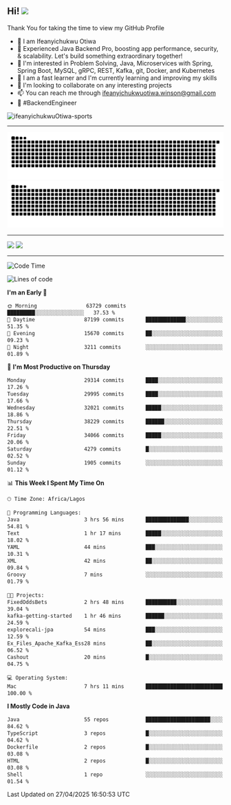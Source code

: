 <!-- BLOG-POST-LIST:START --><!-- BLOG-POST-LIST:END -->

## Hi! <img src="https://media.giphy.com/media/hvRJCLFzcasrR4ia7z/giphy.gif" width="4%"> 

Thank You for taking the time to view my GitHub Profile

- 👋 I am Ifeanyichukwu Otiwa
- 🚀 Experienced Java Backend Pro, boosting app performance, security, & scalability. Let's build something extraordinary together!
- 👀 I'm interested in Problem Solving, Java, Microservices with Spring, Spring Boot, MySQL, gRPC, REST, Kafka, git, Docker, and Kubernetes
- 🌱 I am a fast learner and I'm currently learning and improving my skills
- 💞️ I'm looking to collaborate on any interesting projects
- 📫 You can reach me through ifeanyichukwuotiwa.winson@gmail.com
- 🚀 #BackendEngineer

<p align="left" marginTop="10px"> <img src="https://komarev.com/ghpvc/?username=ifeanyichukwuOtiwa-sports&label=Profile%20views&color=0e75b6&style=for-the-badge" alt="ifeanyichukwuOtiwa-sports" /> </p>

***

<!--🐍📈SNAKEGRAPH / 🌐WEBSITE: https://github.com/Platane/snk -->
![github contribution grid snake animation](https://raw.githubusercontent.com/ifeanyichukwuOtiwa-sports/ifeanyichukwuOtiwa-sports/output/github-contribution-grid-snake-dark.svg#gh-dark-mode-only)![github contribution grid snake animation](https://raw.githubusercontent.com/ifeanyichukwuOtiwa-sports/ifeanyichukwuOtiwa-sports/output/github-contribution-grid-snake.svg#gh-light-mode-only)

***

<p float="left">
  <img float="left" src="https://github-readme-stats.vercel.app/api?username=ifeanyichukwuOtiwa-sports&count_private=true&include_all_commits=true&theme=react&show_icons=true" />
  <img float="right" src="https://github-readme-stats.vercel.app/api/top-langs/?username=ifeanyichukwuOtiwa-sports&layout=compact&show_icons=true&theme=react" /> 
</p>

***



<!--START_SECTION:waka-->
![Code Time](http://img.shields.io/badge/Code%20Time-3%2C634%20hrs%2049%20mins-blue)

![Lines of code](https://img.shields.io/badge/From%20Hello%20World%20I%27ve%20Written-47.3%20million%20lines%20of%20code-blue)

**I'm an Early 🐤** 

```text
🌞 Morning                63729 commits       █████████░░░░░░░░░░░░░░░░   37.53 % 
🌆 Daytime                87199 commits       █████████████░░░░░░░░░░░░   51.35 % 
🌃 Evening                15670 commits       ██░░░░░░░░░░░░░░░░░░░░░░░   09.23 % 
🌙 Night                  3211 commits        ░░░░░░░░░░░░░░░░░░░░░░░░░   01.89 % 
```
📅 **I'm Most Productive on Thursday** 

```text
Monday                   29314 commits       ████░░░░░░░░░░░░░░░░░░░░░   17.26 % 
Tuesday                  29995 commits       ████░░░░░░░░░░░░░░░░░░░░░   17.66 % 
Wednesday                32021 commits       █████░░░░░░░░░░░░░░░░░░░░   18.86 % 
Thursday                 38229 commits       ██████░░░░░░░░░░░░░░░░░░░   22.51 % 
Friday                   34066 commits       █████░░░░░░░░░░░░░░░░░░░░   20.06 % 
Saturday                 4279 commits        █░░░░░░░░░░░░░░░░░░░░░░░░   02.52 % 
Sunday                   1905 commits        ░░░░░░░░░░░░░░░░░░░░░░░░░   01.12 % 
```


📊 **This Week I Spent My Time On** 

```text
🕑︎ Time Zone: Africa/Lagos

💬 Programming Languages: 
Java                     3 hrs 56 mins       ██████████████░░░░░░░░░░░   54.81 % 
Text                     1 hr 17 mins        █████░░░░░░░░░░░░░░░░░░░░   18.02 % 
YAML                     44 mins             ███░░░░░░░░░░░░░░░░░░░░░░   10.31 % 
XML                      42 mins             ██░░░░░░░░░░░░░░░░░░░░░░░   09.84 % 
Groovy                   7 mins              ░░░░░░░░░░░░░░░░░░░░░░░░░   01.79 % 

🐱‍💻 Projects: 
FixedOddsBets            2 hrs 48 mins       ██████████░░░░░░░░░░░░░░░   39.04 % 
kafka-getting-started    1 hr 46 mins        ██████░░░░░░░░░░░░░░░░░░░   24.59 % 
explorecali-jpa          54 mins             ███░░░░░░░░░░░░░░░░░░░░░░   12.59 % 
Ex_Files_Apache_Kafka_Ess28 mins             ██░░░░░░░░░░░░░░░░░░░░░░░   06.52 % 
Cashout                  20 mins             █░░░░░░░░░░░░░░░░░░░░░░░░   04.75 % 

💻 Operating System: 
Mac                      7 hrs 11 mins       █████████████████████████   100.00 % 
```

**I Mostly Code in Java** 

```text
Java                     55 repos            █████████████████████░░░░   84.62 % 
TypeScript               3 repos             █░░░░░░░░░░░░░░░░░░░░░░░░   04.62 % 
Dockerfile               2 repos             █░░░░░░░░░░░░░░░░░░░░░░░░   03.08 % 
HTML                     2 repos             █░░░░░░░░░░░░░░░░░░░░░░░░   03.08 % 
Shell                    1 repo              ░░░░░░░░░░░░░░░░░░░░░░░░░   01.54 % 
```




 Last Updated on 27/04/2025 16:50:53 UTC
<!--END_SECTION:waka-->

<!--
<p align="center">
![trophy](https://github-profile-trophy.vercel.app/?username=ifeanyichukwuOtiwa-sports&theme=onedark) (https://github.com/ryo-ma/github-profile-trophy)
</p>
-->

<!---
ifeanyi-otiwa/ifeanyi-otiwa is a ✨ special ✨ repository because its `README.md` (this file) appears on your GitHub profile.
You can click the Preview link to take a look at your changes.
--->

